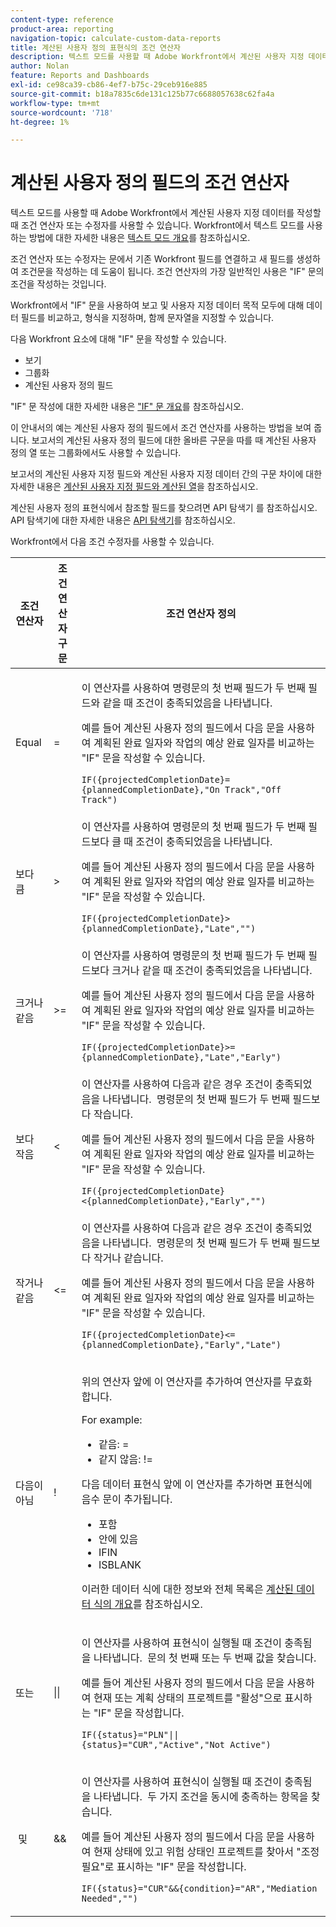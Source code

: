 ```yaml
---
content-type: reference
product-area: reporting
navigation-topic: calculate-custom-data-reports
title: 계산된 사용자 정의 표현식의 조건 연산자
description: 텍스트 모드를 사용할 때 Adobe Workfront에서 계산된 사용자 지정 데이터를 작성할 때 조건 연산자 또는 수정자를 사용할 수 있습니다.
author: Nolan
feature: Reports and Dashboards
exl-id: ce98ca39-cb86-4ef7-b75c-29ceb916e885
source-git-commit: b18a7835c6de131c125b77c6688057638c62fa4a
workflow-type: tm+mt
source-wordcount: '718'
ht-degree: 1%

---
```


# 계산된 사용자 정의 필드의 조건 연산자

<!-- Audited: 2/2024 -->

텍스트 모드를 사용할 때 Adobe Workfront에서 계산된 사용자 지정 데이터를 작성할 때 조건 연산자 또는 수정자를 사용할 수 있습니다. Workfront에서 텍스트 모드를 사용하는 방법에 대한 자세한 내용은 [텍스트 모드 개요](../../../reports-and-dashboards/reports/text-mode/understand-text-mode.md)를 참조하십시오.

조건 연산자 또는 수정자는 문에서 기존 Workfront 필드를 연결하고 새 필드를 생성하여 조건문을 작성하는 데 도움이 됩니다. 조건 연산자의 가장 일반적인 사용은 &quot;IF&quot; 문의 조건을 작성하는 것입니다.

Workfront에서 &quot;IF&quot; 문을 사용하여 보고 및 사용자 지정 데이터 목적 모두에 대해 데이터 필드를 비교하고, 형식을 지정하며, 함께 문자열을 지정할 수 있습니다.

다음 Workfront 요소에 대해 &quot;IF&quot; 문을 작성할 수 있습니다.

* 보기
* 그룹화
* 계산된 사용자 정의 필드

&quot;IF&quot; 문 작성에 대한 자세한 내용은 [&quot;IF&quot; 문 개요](../../../reports-and-dashboards/reports/calc-cstm-data-reports/if-statements-overview.md)를 참조하십시오.

이 안내서의 예는 계산된 사용자 정의 필드에서 조건 연산자를 사용하는 방법을 보여 줍니다. 보고서의 계산된 사용자 정의 필드에 대한 올바른 구문을 따를 때 계산된 사용자 정의 열 또는 그룹화에서도 사용할 수 있습니다.

보고서의 계산된 사용자 지정 필드와 계산된 사용자 지정 데이터 간의 구문 차이에 대한 자세한 내용은 [계산된 사용자 지정 필드와 계산된 열](../../../reports-and-dashboards/reports/calc-cstm-data-reports/calculated-custom-fields-calculated-columns.md)을 참조하십시오.

계산된 사용자 정의 표현식에서 참조할 필드를 찾으려면 API 탐색기 를 참조하십시오. API 탐색기에 대한 자세한 내용은 [API 탐색기](../../../wf-api/general/api-explorer.md)를 참조하십시오.

Workfront에서 다음 조건 수정자를 사용할 수 있습니다.

<table style="table-layout:auto"> 
 <col> 
 <col> 
 <col> 
 <thead> 
  <tr> 
   <th>조건 연산자</th> 
   <th>조건 연산자 구문</th> 
   <th>조건 연산자 정의</th> 
  </tr> 
 </thead> 
 <tbody> 
  <tr> 
   <td>Equal</td> 
   <td>= </td> 
   <td> <p>이 연산자를 사용하여 명령문의 첫 번째 필드가 두 번째 필드와 같을 때 조건이 충족되었음을 나타냅니다.</p> <p>예를 들어 계산된 사용자 정의 필드에서 다음 문을 사용하여 계획된 완료 일자와 작업의 예상 완료 일자를 비교하는 "IF" 문을 작성할 수 있습니다. </p><p><code>IF({projectedCompletionDate}={plannedCompletionDate},"On Track","Off Track")</code></p> </td> 
  </tr> 
  <tr> 
   <td>보다 큼 </td> 
   <td>&gt; </td> 
   <td>이 연산자를 사용하여 명령문의 첫 번째 필드가 두 번째 필드보다 클 때 조건이 충족되었음을 나타냅니다. <p>예를 들어 계산된 사용자 정의 필드에서 다음 문을 사용하여 계획된 완료 일자와 작업의 예상 완료 일자를 비교하는 "IF" 문을 작성할 수 있습니다. </p><p><code>IF({projectedCompletionDate}&gt;{plannedCompletionDate},"Late","")</code></p></td> 
  </tr> 
  <tr> 
   <td>크거나 같음 </td> 
   <td>&gt;= </td> 
   <td>이 연산자를 사용하여 명령문의 첫 번째 필드가 두 번째 필드보다 크거나 같을 때 조건이 충족되었음을 나타냅니다. <p>예를 들어 계산된 사용자 정의 필드에서 다음 문을 사용하여 계획된 완료 일자와 작업의 예상 완료 일자를 비교하는 "IF" 문을 작성할 수 있습니다. </p><p><code>IF({projectedCompletionDate}&gt;={plannedCompletionDate},"Late","Early")</code></p></td> 
  </tr> 
  <tr> 
   <td>보다 작음 </td> 
   <td>&lt; </td> 
   <td>이 연산자를 사용하여 다음과 같은 경우 조건이 충족되었음을 나타냅니다.  명령문의 첫 번째 필드가 두 번째 필드보다 작습니다. <p>예를 들어 계산된 사용자 정의 필드에서 다음 문을 사용하여 계획된 완료 일자와 작업의 예상 완료 일자를 비교하는 "IF" 문을 작성할 수 있습니다. </p><p><code>IF({projectedCompletionDate}&lt;{plannedCompletionDate},"Early","")</code></p></td> 
  </tr> 
  <tr> 
   <td>작거나 같음 </td> 
   <td>&lt;= </td> 
   <td>이 연산자를 사용하여 다음과 같은 경우 조건이 충족되었음을 나타냅니다.  명령문의 첫 번째 필드가 두 번째 필드보다 작거나 같습니다. <p>예를 들어 계산된 사용자 정의 필드에서 다음 문을 사용하여 계획된 완료 일자와 작업의 예상 완료 일자를 비교하는 "IF" 문을 작성할 수 있습니다. </p><p><code>IF({projectedCompletionDate}&lt;={plannedCompletionDate},"Early","Late")</code></p></td> 
  </tr> 
  <tr> 
   <td>다음이 아님 </td> 
   <td>! </td> 
   <td> <p>위의 연산자 앞에 이 연산자를 추가하여 연산자를 무효화합니다. </p> <p>For example: </p> 
    <ul> 
     <li>같음: = </li> 
     <li>같지 않음: != </li> 
    </ul> <p>다음 데이터 표현식 앞에 이 연산자를 추가하면 표현식에 음수 문이 추가됩니다. </p> 
    <ul> 
     <li>포함 </li> 
     <li>안에 있음 </li> 
     <li>IFIN </li> 
     <li>ISBLANK </li> 
    </ul> <p>이러한 데이터 식에 대한 정보와 전체 목록은 <a href="../../../reports-and-dashboards/reports/calc-cstm-data-reports/calculated-data-expressions.md" class="MCXref xref">계산된 데이터 식의 개요</a>를 참조하십시오. </p> </td> 
  </tr> 
  <tr> 
   <td>또는 </td> 
   <td>|| </td> 
   <td> <p>이 연산자를 사용하여 표현식이 실행될 때 조건이 충족됨을 나타냅니다.  문의 첫 번째 또는 두 번째 값을 찾습니다. </p> <p>예를 들어 계산된 사용자 정의 필드에서 다음 문을 사용하여 현재 또는 계획 상태의 프로젝트를 "활성"으로 표시하는 "IF" 문을 작성합니다. </p><p><code>IF({status}="PLN"||{status}="CUR","Active","Not Active")</code></p> </td> 
  </tr> 
  <tr> 
   <td> 및 </td> 
   <td>&amp;&amp; </td> 
   <td> <p>이 연산자를 사용하여 표현식이 실행될 때 조건이 충족됨을 나타냅니다.  두 가지 조건을 동시에 충족하는 항목을 찾습니다. </p> <p>예를 들어 계산된 사용자 정의 필드에서 다음 문을 사용하여 현재 상태에 있고 위험 상태인 프로젝트를 찾아서 "조정 필요"로 표시하는 "IF" 문을 작성합니다. </p><p><code>IF({status}="CUR"&&{condition}="AR","Mediation Needed","")</code></p> </td> 
  </tr> 
 </tbody> 
</table>
